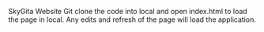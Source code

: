 SkyGita Website
Git clone the code into local and open index.html to load the page in local. Any edits and refresh of the page will load the application.
